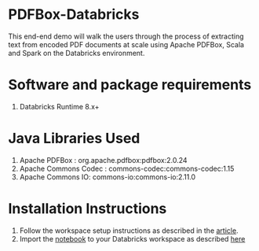 # PDFBox-Databricks
This end-end demo will walk the users through the process of extracting text from encoded PDF documents at scale using Apache PDFBox, Scala and Spark on the Databricks environment.

# Software and package requirements
1. Databricks Runtime 8.x+

# Java Libraries Used
1. Apache PDFBox : org.apache.pdfbox:pdfbox:2.0.24
2. Apache Commons Codec : commons-codec:commons-codec:1.15
3. Apache Commons IO: commons-io:commons-io:2.11.0

# Installation Instructions
1. Follow the workspace setup instructions as described in the [article]().
2. Import the [notebook](https://github.com/debu-sinha/PDFBox-Databricks/blob/main/PDFBox-Databricks-Scala.html) to your Databricks workspace as described [here](https://docs.databricks.com/notebooks/notebooks-manage.html#import-a-notebook)
